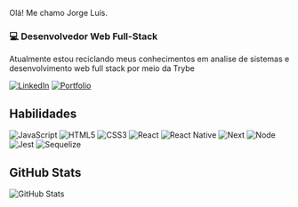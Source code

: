Olá! Me chamo Jorge Luís.
### 💻 Desenvolvedor Web Full-Stack
 Atualmente estou reciclando meus conhecimentos em analise de sistemas e desenvolvimento web full stack por meio da Trybe

[![LinkedIn](https://img.shields.io/badge/LinkedIn-000?style=for-the-badge&logo=linkedin&logoColor=0E76A8)](https://www.linkedin.com/in/jorge-gomes-dev/)
[![Portfolio](https://img.shields.io/badge/Portfolio-000?style=for-the-badge&logo=&logoColor=0E76A8)](https://jorgelsgomes.github.io/portfolio/)


## Habilidades
![JavaScript](https://img.shields.io/badge/JavaScript-000?style=for-the-badge&logo=javascript)
![HTML5](https://img.shields.io/badge/HTML5-000?style=for-the-badge&logo=html5)
![CSS3](https://img.shields.io/badge/CSS3-000?style=for-the-badge&logo=css3&logoColor=264CE4)
![React](https://img.shields.io/badge/React-000?style=for-the-badge&logo=react)
![React Native](https://img.shields.io/badge/React%20Native-000?style=for-the-badge&logo=react)
![Next](https://img.shields.io/badge/Next.js-000?style=for-the-badge&logo=nextdotjs)
![Node](https://img.shields.io/badge/Node.js-000?style=for-the-badge&logo=nodedotjs)
![Jest](https://img.shields.io/badge/Jest-000?style=for-the-badge&logo=jest)
![Sequelize](https://img.shields.io/badge/sequelize-000?style=for-the-badge&logo=sequelize)

## GitHub Stats
![GitHub Stats](https://github-readme-stats.vercel.app/api?username=jorgelgomes&theme=transparent&bg_color=000&border_color=30A3DC&show_icons=true&icon_color=30A3DC&title_color=E94D5F&text_color=FFF)
